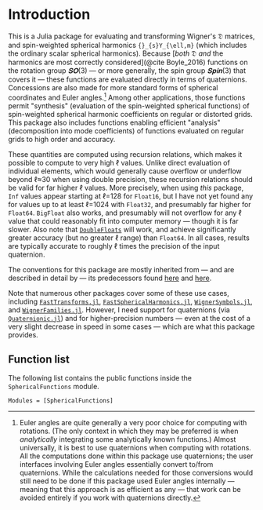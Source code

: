 # Introduction

This is a Julia package for evaluating and transforming Wigner's 𝔇 matrices,
and spin-weighted spherical harmonics ``{}_{s}Y_{\ell,m}`` (which includes the
ordinary scalar spherical harmonics).  Because [*both* 𝔇 *and* the harmonics
are most correctly considered](@cite Boyle_2016) functions on the rotation group
$𝐒𝐎(3)$ — or more generally, the spin group $𝐒𝐩𝐢𝐧(3)$ that covers it —
these functions are evaluated directly in terms of quaternions.  Concessions are
also made for more standard forms of spherical coordinates and Euler angles.[^1]
Among other applications, those functions permit "synthesis" (evaluation of the
spin-weighted spherical functions) of spin-weighted spherical harmonic
coefficients on regular or distorted grids.  This package also includes
functions enabling efficient "analysis" (decomposition into mode coefficients)
of functions evaluated on regular grids to high order and accuracy.

These quantities are computed using recursion relations, which makes it possible
to compute to very high ℓ values.  Unlike direct evaluation of individual
elements, which would generally cause overflow or underflow beyond ℓ≈30 when
using double precision, these recursion relations should be valid for far higher
ℓ values.  More precisely, when using *this* package, `Inf` values appear
starting at ℓ=128 for `Float16`, but I have not yet found any for values up to
at least ℓ=1024 with `Float32`, and presumably far higher for `Float64`.
`BigFloat` also works, and presumably will not overflow for any ℓ value that
could reasonably fit into computer memory — though it is far slower.  Also note
that [`DoubleFloats`](https://github.com/JuliaMath/DoubleFloats.jl) will work,
and achieve significantly greater accuracy (but no greater ℓ range) than
`Float64`.  In all cases, results are typically accurate to roughly ℓ times the
precision of the input quaternion.

The conventions for this package are mostly inherited from — and are described
in detail by — its predecessors found
[here](https://moble.github.io/spherical_functions/) and
[here](https://moble.github.io/spherical/).

Note that numerous other packages cover some of these use cases, including
[`FastTransforms.jl`](https://JuliaApproximation.github.io/FastTransforms.jl/),
[`FastSphericalHarmonics.jl`](https://eschnett.github.io/FastSphericalHarmonics.jl/dev/),
[`WignerSymbols.jl`](https://github.com/Jutho/WignerSymbols.jl), and
[`WignerFamilies.jl`](https://github.com/xzackli/WignerFamilies.jl).  However, I
need support for quaternions (via
[`Quaternionic.jl`](https://github.com/moble/Quaternionic.jl)) and for
higher-precision numbers — even at the cost of a very slight decrease in speed
in some cases — which are what this package provides.


## Function list

The following list contains the public functions inside the `SphericalFunctions`
module.

```@index
Modules = [SphericalFunctions]
```


[^1]:
    Euler angles are quite generally a very poor choice for computing with
    rotations.  (The only context in which they may be preferred is when
    *analytically* integrating some analytically known functions.)  Almost
    universally, it is best to use quaternions when computing with rotations.
    All the computations done within this package use quaternions; the user
    interfaces involving Euler angles essentially convert to/from quaternions.
    While the calculations needed for those conversions would still need to be
    done if this package used Euler angles internally — meaning that this
    approach is as efficient as any — that work can be avoided entirely if you
    work with quaternions directly.
